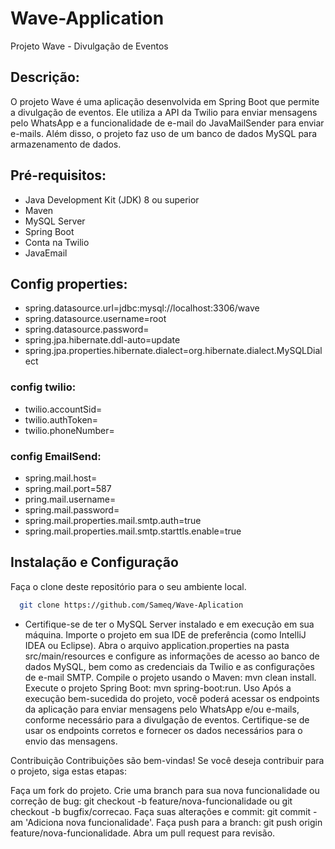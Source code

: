 # Wave-Application
Projeto Wave - Divulgação de Eventos
## Descrição:
O projeto Wave é uma aplicação desenvolvida em Spring Boot que permite a divulgação de eventos. Ele utiliza a API da Twilio para enviar mensagens pelo WhatsApp e a funcionalidade de e-mail do JavaMailSender para enviar e-mails. Além disso, o projeto faz uso de um banco de dados MySQL para armazenamento de dados.

## Pré-requisitos:
- Java Development Kit (JDK) 8 ou superior
- Maven
- MySQL Server
- Spring Boot
- Conta na Twilio
- JavaEmail

## Config properties:
- spring.datasource.url=jdbc:mysql://localhost:3306/wave
- spring.datasource.username=root
- spring.datasource.password=
- spring.jpa.hibernate.ddl-auto=update
- spring.jpa.properties.hibernate.dialect=org.hibernate.dialect.MySQLDialect
### config twilio:
- twilio.accountSid=<your Sid Twilio>
- twilio.authToken=<your Token Twilio>
- twilio.phoneNumber=<number Twilio>

### config EmailSend:
- spring.mail.host=<yout host>
- spring.mail.port=587
- pring.mail.username=<your userName>
- spring.mail.password=<your userName>
- spring.mail.properties.mail.smtp.auth=true
- spring.mail.properties.mail.smtp.starttls.enable=true

## Instalação e Configuração
Faça o clone deste repositório para o seu ambiente local.
```bash
  git clone https://github.com/Sameq/Wave-Aplication
```
- Certifique-se de ter o MySQL Server instalado e em execução em sua máquina.
Importe o projeto em sua IDE de preferência (como IntelliJ IDEA ou Eclipse).
Abra o arquivo application.properties na pasta src/main/resources e configure as informações de acesso ao banco de dados MySQL, bem como as credenciais da Twilio e as configurações de e-mail SMTP.
Compile o projeto usando o Maven: mvn clean install.
Execute o projeto Spring Boot: mvn spring-boot:run.
Uso
Após a execução bem-sucedida do projeto, você poderá acessar os endpoints da aplicação para enviar mensagens pelo WhatsApp e/ou e-mails, conforme necessário para a divulgação de eventos. Certifique-se de usar os endpoints corretos e fornecer os dados necessários para o envio das mensagens.

Contribuição
Contribuições são bem-vindas! Se você deseja contribuir para o projeto, siga estas etapas:

Faça um fork do projeto.
Crie uma branch para sua nova funcionalidade ou correção de bug: git checkout -b feature/nova-funcionalidade ou git checkout -b bugfix/correcao.
Faça suas alterações e commit: git commit -am 'Adiciona nova funcionalidade'.
Faça push para a branch: git push origin feature/nova-funcionalidade.
Abra um pull request para revisão.

